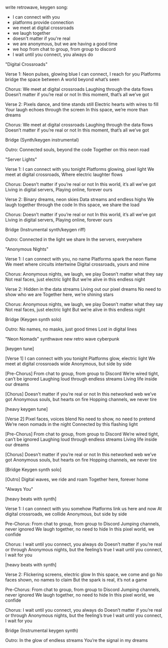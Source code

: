 write retrowave, keygen song:
 - I can connect with you
 - platforms provide connection
 - we meet at digital crossroads
 - we laugh together
 - doesn't matter if you're real
 - we are anonymous, but we are having a good time
 - we hop from chat to group, from group to discord
 - I wait until you connect, you always do



"Digital Crossroads"

Verse 1:
Neon pulses, glowing blue
I can connect, I reach for you
Platforms bridge the space between
A world beyond what’s seen

Chorus:
We meet at digital crossroads
Laughing through the data flows
Doesn’t matter if you’re real or not
In this moment, that’s all we’ve got

Verse 2:
Pixels dance, and time stands still
Electric hearts with wires to fill
Your laugh echoes through the screen
In this space, we’re more than dreams

Chorus:
We meet at digital crossroads
Laughing through the data flows
Doesn’t matter if you’re real or not
In this moment, that’s all we’ve got

Bridge (Synth/keygen instrumental)

Outro:
Connected souls, beyond the code
Together on this neon road




"Server Lights"

Verse 1:
I can connect with you tonight
Platforms glowing, pixel light
We meet at digital crossroads,
Where electric laughter flows

Chorus:
Doesn’t matter if you’re real or not
In this world, it’s all we’ve got
Living in digital servers,
Playing online, forever ours

Verse 2:
Binary dreams, neon skies
Data streams and endless highs
We laugh together through the code
In this space, we share the load

Chorus:
Doesn’t matter if you’re real or not
In this world, it’s all we’ve got
Living in digital servers,
Playing online, forever ours

Bridge (Instrumental synth/keygen riff)

Outro:
Connected in the light we share
In the servers, everywhere


"Anonymous Nights"

Verse 1:
I can connect with you, no name
Platforms spark the neon flame
We meet where circuits intertwine
Digital crossroads, yours and mine

Chorus:
Anonymous nights, we laugh, we play
Doesn’t matter what they say
Not real faces, just electric light
But we’re alive in this endless night

Verse 2:
Hidden in the data streams
Living out our pixel dreams
No need to show who we are
Together here, we’re shining stars

Chorus:
Anonymous nights, we laugh, we play
Doesn’t matter what they say
Not real faces, just electric light
But we’re alive in this endless night

Bridge (Keygen synth solo)

Outro:
No names, no masks, just good times
Lost in digital lines



"Neon Nomads"
synthwave new retro wave
cyberpunk

[keygen tune]

[Verse 1]
I can connect with you tonight
Platforms glow, electric light
We meet at digital crossroads wide
Anonymous, but side by side

[Pre-Chorus]
From chat to group, from group to Discord
We’re wired tight, can’t be ignored
Laughing loud through endless streams
Living life inside our dreams

[Chorus]
Doesn’t matter if you’re real or not
In this networked web we’ve got
Anonymous souls, but hearts on fire
Hopping channels, we never tire

[heavy keygen tune]

[Verse 2]
Pixel faces, voices blend
No need to show, no need to pretend
We’re neon nomads in the night
Connected by this flashing light

[Pre-Chorus]
From chat to group, from group to Discord
We’re wired tight, can’t be ignored
Laughing loud through endless streams
Living life inside our dreams

[Chorus]
Doesn’t matter if you’re real or not
In this networked web we’ve got
Anonymous souls, but hearts on fire
Hopping channels, we never tire

[Bridge Keygen synth solo]

[Outro]
Digital waves, we ride and roam
Together here, forever home


"Always You"

[heavy beats with synth]

Verse 1:
I can connect with you somehow
Platforms link us here and now
At digital crossroads, we collide
Anonymous, but side by side

Pre-Chorus:
From chat to group, from group to Discord
Jumping channels, never ignored
We laugh together, no need to hide
In this pixel world, we confide

Chorus:
I wait until you connect, you always do
Doesn’t matter if you’re real or through
Anonymous nights, but the feeling’s true
I wait until you connect, I wait for you

[heavy beats with synth]

Verse 2:
Flickering screens, electric glow
In this space, we come and go
No faces shown, no names to claim
But the spark is real, it’s not a game

Pre-Chorus:
From chat to group, from group to Discord
Jumping channels, never ignored
We laugh together, no need to hide
In this pixel world, we confide

Chorus:
I wait until you connect, you always do
Doesn’t matter if you’re real or through
Anonymous nights, but the feeling’s true
I wait until you connect, I wait for you

Bridge (Instrumental keygen synth)

Outro:
In the glow of endless streams
You’re the signal in my dreams
